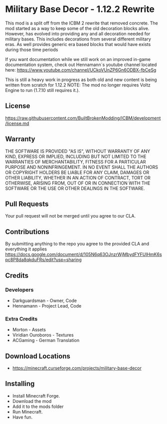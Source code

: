 Military Base Decor - 1.12.2 Rewrite
=================

This mod is a split off from the ICBM 2 rewrite that removed concrete. The mod started as a way to keep some of the old decoration blocks alive. However, has evolved into providing any and all decoration needed for military bases. This includes decorations from several different military eras. As well provides generic era based blocks that would have exists during those time periods

If you want documentation while we still work on an improved in-game documentation system, check out Hennamann´s youtube channel located here: https://www.youtube.com/channel/UCkoVUnZP6Gn6ODBX-fbCeSg

This is still a heavy work in progress as both old and new content is being written from scratch for 1.12.2
NOTE: The mod no longer requires Voltz Engine to run (1.7.10 still requires it.).

## License
https://raw.githubusercontent.com/BuiltBrokenModding/ICBM/development/license.md
 
## Warranty
THE SOFTWARE IS PROVIDED "AS IS", WITHOUT WARRANTY OF ANY KIND, EXPRESS OR
IMPLIED, INCLUDING BUT NOT LIMITED TO THE WARRANTIES OF MERCHANTABILITY,
FITNESS FOR A PARTICULAR PURPOSE AND NONINFRINGEMENT. IN NO EVENT SHALL THE
AUTHORS OR COPYRIGHT HOLDERS BE LIABLE FOR ANY CLAIM, DAMAGES OR OTHER
LIABILITY, WHETHER IN AN ACTION OF CONTRACT, TORT OR OTHERWISE, ARISING FROM,
OUT OF OR IN CONNECTION WITH THE SOFTWARE OR THE USE OR OTHER DEALINGS IN
THE SOFTWARE.

## Pull Requests
Your pull request will not be merged until you agree to our CLA.

## Contributions
By submitting anything to the repo you agree to the provided CLA and everything it applies
https://docs.google.com/document/d/105N6q63OJnzrWjMbydFYFUlHmK6spc8P8da8qkduFRs/edit?usp=sharing

## Credits

### Developers
* Darkguardsman - Owner, Code
* Hennamann - Project Lead, Code

### Extra Credits
* Morton - Assets
* Viridian Ouroboros - Textures
* ACGaming - German Translation

## Download Locations
* https://minecraft.curseforge.com/projects/military-base-decor

## Installing
* Install Minecraft Forge.
* Download the mod
* Add it to the mods folder
* Run Minecraft.
* Have fun.
